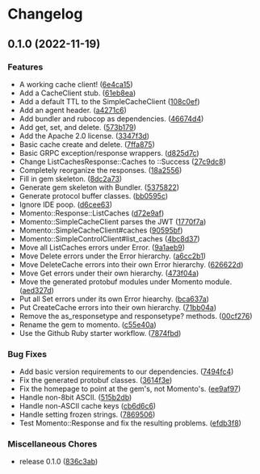 # Changelog

## 0.1.0 (2022-11-19)


### Features

* A working cache client! ([6e4ca15](https://github.com/momentohq/client-sdk-ruby/commit/6e4ca152388e23e416b456ffacc63cdf83244928))
* Add a CacheClient stub. ([61eb8ea](https://github.com/momentohq/client-sdk-ruby/commit/61eb8ea617bacdf2d9056f986b032f7a07aa1ba7))
* Add a default TTL to the SimpleCacheClient ([108c0ef](https://github.com/momentohq/client-sdk-ruby/commit/108c0ef335f149d4e6c7951a7b33e2e268643d5c))
* Add an agent header. ([a4271c6](https://github.com/momentohq/client-sdk-ruby/commit/a4271c659bcd9116d8ef4d800bbdc54eade64c20))
* Add bundler and rubocop as dependencies. ([46674d4](https://github.com/momentohq/client-sdk-ruby/commit/46674d4a6cd14dab0a27e491e48063e4ecd9b2ca))
* Add get, set, and delete. ([573b179](https://github.com/momentohq/client-sdk-ruby/commit/573b179177481a4298c5af947d056aab44a70c71))
* Add the Apache 2.0 license. ([3347f3d](https://github.com/momentohq/client-sdk-ruby/commit/3347f3db4934846d5f1ea40a696ab328686fbd13))
* Basic cache create and delete. ([7ffa875](https://github.com/momentohq/client-sdk-ruby/commit/7ffa8758ced869905af8ca07a4a9823efcc86aab))
* Basic GRPC exception/response wrappers. ([d825d7c](https://github.com/momentohq/client-sdk-ruby/commit/d825d7c744a3a1d5124b413e129debff2289a04d))
* Change ListCachesResponse::Caches to ::Success ([27c9dc8](https://github.com/momentohq/client-sdk-ruby/commit/27c9dc89ecd2665f2b8dc3dc1abaadfc27c1993a))
* Completely reorganize the responses. ([18a2556](https://github.com/momentohq/client-sdk-ruby/commit/18a25566591420477e25c0712af8f1a2a07260f5))
* Fill in gem skeleton. ([8dc2a73](https://github.com/momentohq/client-sdk-ruby/commit/8dc2a73ceaec86f90a40f3283ae8bf32855b74db))
* Generate gem skeleton with Bundler. ([5375822](https://github.com/momentohq/client-sdk-ruby/commit/53758221bca68ddece6f2105f6fcbc923c84ab75))
* Generate protocol buffer classes. ([bb0595c](https://github.com/momentohq/client-sdk-ruby/commit/bb0595cb365598918334337640a327a3539421ef))
* Ignore IDE poop. ([d6cee63](https://github.com/momentohq/client-sdk-ruby/commit/d6cee633b6b7c527dfa3e7e4cb8bd4b4a23b8a1c))
* Momento::Response::ListCaches ([d72e9af](https://github.com/momentohq/client-sdk-ruby/commit/d72e9afc856d2a3a2f9e43222930d5aa39f04f02))
* Momento::SimpleCacheClient parses the JWT ([1770f7a](https://github.com/momentohq/client-sdk-ruby/commit/1770f7a2a6afdbcd53c892f2f0b96d78fc3e025e))
* Momento::SimpleCacheClient#caches ([90595bf](https://github.com/momentohq/client-sdk-ruby/commit/90595bf4f1a1a926907b42f66153b3353ff17ddc))
* Momento::SimpleControlClient#list_caches ([4bc8d37](https://github.com/momentohq/client-sdk-ruby/commit/4bc8d37c49f92bee63eb3fcc72adc42c59bb1b3e))
* Move all ListCaches errors under Error. ([9a1aeb9](https://github.com/momentohq/client-sdk-ruby/commit/9a1aeb95b9dbda9f7565a67c47f9a41a9e77754a))
* Move Delete errors under the Error hierarchy. ([a6cc2b1](https://github.com/momentohq/client-sdk-ruby/commit/a6cc2b1bc0971a90c45b1865da3156617d924fe5))
* Move DeleteCache errors into their own Error hierarchy. ([626622d](https://github.com/momentohq/client-sdk-ruby/commit/626622df01ca3532f8aa3892d7dd76c1c18cfae8))
* Move Get errors under their own hierarchy. ([473f04a](https://github.com/momentohq/client-sdk-ruby/commit/473f04aa82b8e71ee8f075b70fd2b7150d227bf9))
* Move the generated protobuf modules under Momento module. ([aed327d](https://github.com/momentohq/client-sdk-ruby/commit/aed327defc97b1e0295055e69cc5449d04a6b862))
* Put all Set errors under its own Error hiearchy. ([bca637a](https://github.com/momentohq/client-sdk-ruby/commit/bca637a1c090cc2ce3f9f95c968a5fde0883d226))
* Put CreateCache errors into their own hierarchy. ([71bb04a](https://github.com/momentohq/client-sdk-ruby/commit/71bb04a5d68dedd0c0353b6d8bf9d779dd1c18d0))
* Remove the as_responsetype and responsetype? methods. ([00cf276](https://github.com/momentohq/client-sdk-ruby/commit/00cf2762fc469a2aa75984577940487a2a850f90))
* Rename the gem to momento. ([c55e40a](https://github.com/momentohq/client-sdk-ruby/commit/c55e40aca64cf1bdfbc1d122ca653a4c0c4188b7))
* Use the Github Ruby starter workflow. ([7874fbd](https://github.com/momentohq/client-sdk-ruby/commit/7874fbd66b010b4a86ade18bced664693c7dc594))


### Bug Fixes

* Add basic version requirements to our dependencies. ([7494fc4](https://github.com/momentohq/client-sdk-ruby/commit/7494fc4530053ad55d1fe8845c7aa23504e6d908))
* Fix the generated protobuf classes. ([3614f3e](https://github.com/momentohq/client-sdk-ruby/commit/3614f3e027f102aa3ac7ab2650cedb88d62cdf5f))
* Fix the homepage to point at the gem's, not Momento's. ([ee9af97](https://github.com/momentohq/client-sdk-ruby/commit/ee9af97278b0633ec0063bba964b677c800acbf5))
* Handle non-8bit ASCII. ([515b2db](https://github.com/momentohq/client-sdk-ruby/commit/515b2dbb895aa22617fc55112bde45b1e745708c))
* Handle non-ASCII cache keys ([cb6d6c6](https://github.com/momentohq/client-sdk-ruby/commit/cb6d6c69ef93f43ea1e348fc36b27e9216bc4b43))
* Handle setting frozen strings. ([7869506](https://github.com/momentohq/client-sdk-ruby/commit/7869506206f03b54773f0cb282ab996f18b78cb2))
* Test Momento::Response and fix the resulting problems. ([efdb3f8](https://github.com/momentohq/client-sdk-ruby/commit/efdb3f8abb2354617ec31f38737efa03716808e4))


### Miscellaneous Chores

* release 0.1.0 ([836c3ab](https://github.com/momentohq/client-sdk-ruby/commit/836c3abd5745760b7fd47624afba4123572be082))

